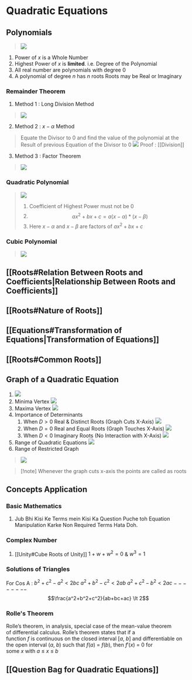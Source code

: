 # Quadratic Equations
## Polynomials
>![](https://i.imgur.com/9P46g7z.png)
1. Power of $x$ is a Whole Number
2. Highest Power of $x$ is __limited__. i.e. Degree of the Polynomial
3. All real number are polynomials with degree $0$
4. A polynomial of degree $n$ has $n$ roots
	Roots may be Real or Imaginary
### Remainder Theorem
1. Method 1 : Long Division Method
>![](https://i.imgur.com/aPvtVi5.png)
2. Method 2 : $x-\alpha$ Method
> Equate the Divisor to $0$ and find the value of the polynomial at the Result of previous Equation of the Divisor to $0$
> ![](https://i.imgur.com/hy6Wbqi.png)
> Proof : [[Division]]

3. Method 3 : Factor Theorem
>![](https://i.imgur.com/cA4hUPB.png)


### Quadratic Polynomial
>![](https://i.imgur.com/J9paNrN.png)
> 1. Coefficient of Highest Power must not be $0$
> 2. $$ax^2+bx+c = a(x-\alpha)*(x-\beta)$$
> 3. Here $x-\alpha$ and $x-\beta$ are factors of $ax^2+bx+c$
### Cubic Polynomial
>![](https://i.imgur.com/Wzo4Pox.png)


## [[Roots#Relation Between Roots and Coefficients|Relationship Between Roots and Coefficients]]
## [[Roots#Nature of Roots]]
## [[Equations#Transformation of Equations|Transformation of Equations]]
## [[Roots#Common Roots]]
## Graph of a Quadratic Equation
1. ![](https://i.imgur.com/Lyv01gj.png)
2. Minima Vertex ![](https://i.imgur.com/1Eaujkx.png)
3. Maxima Vertex ![](https://i.imgur.com/oT9EteZ.png)
4. Importance of Determinants
	1. When $D>0$ Real & Distinct Roots (Graph Cuts X-Axis) 
	![](https://i.imgur.com/Jq8HUYp.png)
	2. When $D=0$ Real and Equal Roots (Graph Touches X-Axis)
	![](https://i.imgur.com/OGwDZrw.png)
	3. When $D<0$ Imaginary Roots (No Interaction with X-Axis)
	![](https://i.imgur.com/rjuEcLn.png)
5. Range of Quadratic Equations
![](https://i.imgur.com/i4D2UpF.png)
6. Range of Restricted Graph
>![](https://i.imgur.com/tbZ8ZVl.png)



>[!note] Whenever the graph cuts x-axis the points are called as roots


## Concepts Application
### Basic Mathematics
1. Jub Bhi Kisi Ke Terms mein Kisi Ka Question Puche toh Equation Manipulation Karke Non Required Terms Hata Doh.
### Complex Number
1. [[Unity#Cube Roots of Unity]]
$1 + w + w^2 = 0$ & $w^3 = 1$

### Solutions of Triangles
For Cos A :
$b^2+c^2-a^2 < 2bc$
$a^2+b^2-c^2 < 2ab$
$a^2+c^2-b^2 < 2ac$
$--------$
$$\frac{a^2+b^2+c^2}{ab+bc+ac} \lt 2$$

### Rolle's Theorem
Rolle’s theorem, in analysis, special case of the mean-value theorem of differential calculus. Rolle’s theorem states that if a function _f_ is continuous on the closed interval [_a_, _b_] and differentiable on the open interval (_a_, _b_) such that _f_(_a_) = _f_(_b_), then _f_′(_x_) = 0 for some _x_ with _a_ ≤ _x_ ≤ _b_


## [[Question Bag for Quadratic Equations]]